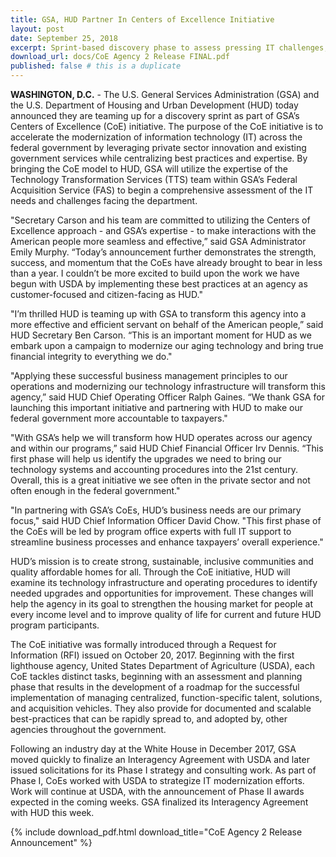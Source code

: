 ```yaml
---
title: GSA, HUD Partner In Centers of Excellence Initiative
layout: post
date: September 25, 2018
excerpt: Sprint-based discovery phase to assess pressing IT challenges, solutions.
download_url: docs/CoE Agency 2 Release FINAL.pdf
published: false # this is a duplicate
---
```


**WASHINGTON, D.C.** - The U.S. General Services Administration (GSA) and the U.S. Department of Housing and Urban Development (HUD) today announced they are teaming up for a discovery sprint as part of GSA’s Centers of Excellence (CoE) initiative. The purpose of the CoE initiative is to accelerate the modernization of information technology (IT) across the federal government by leveraging private sector innovation and existing government services while centralizing best practices and expertise. By bringing the CoE model to HUD, GSA will utilize the expertise of the Technology Transformation Services (TTS) team within GSA’s Federal Acquisition Service (FAS) to begin a comprehensive assessment of the IT needs and challenges facing the department.  

"Secretary Carson and his team are committed to utilizing the Centers of Excellence approach - and GSA’s expertise - to make interactions with the American people more seamless and effective,” said GSA Administrator Emily Murphy. “Today’s announcement further demonstrates the strength, success, and momentum that the CoEs have already brought to bear in less than a year. I couldn’t be more excited to build upon the work we have begun with USDA by implementing these best practices at an agency as customer-focused and citizen-facing as HUD."


"I’m thrilled HUD is teaming up with GSA to transform this agency into a more effective and efficient servant on behalf of the American people,” said HUD Secretary Ben Carson. “This is an important moment for HUD as we embark upon a campaign to modernize our aging technology and bring true financial integrity to everything we do."

"Applying these successful business management principles to our operations and modernizing our technology infrastructure will transform this agency,” said HUD Chief Operating Officer Ralph Gaines. “We thank GSA for launching this important initiative and partnering with HUD to make our federal government more accountable to taxpayers."

"With GSA’s help we will transform how HUD operates across our agency and within our programs,” said HUD Chief Financial Officer Irv Dennis. “This first phase will help us identify the upgrades we need to bring our technology systems and accounting procedures into the 21st century. Overall, this is a great initiative we see often in the private sector and not often enough in the federal government."

"In partnering with GSA’s CoEs, HUD’s business needs are our primary focus," said HUD Chief Information Officer David Chow. "This first phase of the CoEs will be led by program office experts with full IT support to streamline business processes and enhance taxpayers’ overall experience."

HUD’s mission is to create strong, sustainable, inclusive communities and quality affordable homes for all. Through the CoE initiative, HUD will examine its technology infrastructure and operating procedures to identify needed upgrades and opportunities for improvement. These changes will help the agency in its goal to strengthen the housing market for people at every income level and to improve quality of life for current and future HUD program participants.

The CoE initiative was formally introduced through a Request for Information (RFI) issued on October 20, 2017. Beginning with the first lighthouse agency, United States Department of Agriculture (USDA), each CoE tackles distinct tasks, beginning with an assessment and planning phase that results in the development of a roadmap for the successful implementation of managing centralized, function-specific talent, solutions, and acquisition vehicles. They also provide for documented and scalable best-practices that can be rapidly spread to, and adopted by, other agencies throughout the government.

Following an industry day at the White House in December 2017, GSA moved quickly to finalize an Interagency Agreement with USDA and later issued solicitations for its Phase I strategy and consulting work. As part of Phase I, CoEs worked with USDA to strategize IT modernization efforts. Work will continue at USDA, with the announcement of Phase II awards expected in the coming weeks. GSA finalized its Interagency Agreement with HUD this week.


{% include download_pdf.html download_title="CoE Agency 2 Release Announcement" %}